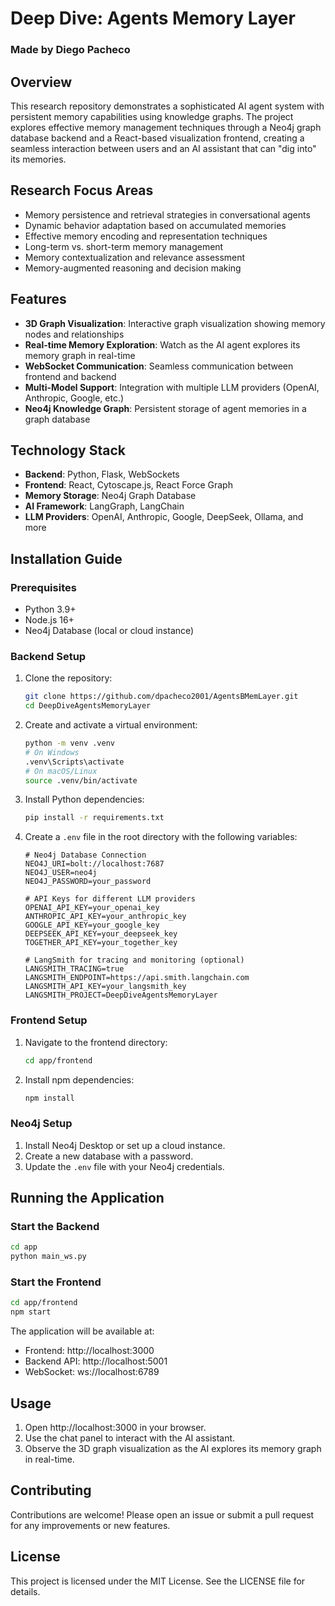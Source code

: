 # Deep Dive: Agents Memory Layer

### Made by Diego Pacheco

## Overview
This research repository demonstrates a sophisticated AI agent system with persistent memory capabilities using knowledge graphs. The project explores effective memory management techniques through a Neo4j graph database backend and a React-based visualization frontend, creating a seamless interaction between users and an AI assistant that can "dig into" its memories.

## Research Focus Areas
- Memory persistence and retrieval strategies in conversational agents
- Dynamic behavior adaptation based on accumulated memories
- Effective memory encoding and representation techniques
- Long-term vs. short-term memory management
- Memory contextualization and relevance assessment
- Memory-augmented reasoning and decision making

## Features
- **3D Graph Visualization**: Interactive graph visualization showing memory nodes and relationships
- **Real-time Memory Exploration**: Watch as the AI agent explores its memory graph in real-time
- **WebSocket Communication**: Seamless communication between frontend and backend
- **Multi-Model Support**: Integration with multiple LLM providers (OpenAI, Anthropic, Google, etc.)
- **Neo4j Knowledge Graph**: Persistent storage of agent memories in a graph database

## Technology Stack
- **Backend**: Python, Flask, WebSockets
- **Frontend**: React, Cytoscape.js, React Force Graph
- **Memory Storage**: Neo4j Graph Database
- **AI Framework**: LangGraph, LangChain
- **LLM Providers**: OpenAI, Anthropic, Google, DeepSeek, Ollama, and more

## Installation Guide

### Prerequisites
- Python 3.9+
- Node.js 16+
- Neo4j Database (local or cloud instance)

### Backend Setup
1. Clone the repository:
   ```bash
   git clone https://github.com/dpacheco2001/AgentsBMemLayer.git
   cd DeepDiveAgentsMemoryLayer
   ```

2. Create and activate a virtual environment:
   ```bash
   python -m venv .venv
   # On Windows
   .venv\Scripts\activate
   # On macOS/Linux
   source .venv/bin/activate
   ```

3. Install Python dependencies:
   ```bash
   pip install -r requirements.txt
   ```

4. Create a `.env` file in the root directory with the following variables:
   ```
   # Neo4j Database Connection
   NEO4J_URI=bolt://localhost:7687
   NEO4J_USER=neo4j
   NEO4J_PASSWORD=your_password

   # API Keys for different LLM providers
   OPENAI_API_KEY=your_openai_key
   ANTHROPIC_API_KEY=your_anthropic_key
   GOOGLE_API_KEY=your_google_key
   DEEPSEEK_API_KEY=your_deepseek_key
   TOGETHER_API_KEY=your_together_key

   # LangSmith for tracing and monitoring (optional)
   LANGSMITH_TRACING=true
   LANGSMITH_ENDPOINT=https://api.smith.langchain.com
   LANGSMITH_API_KEY=your_langsmith_key
   LANGSMITH_PROJECT=DeepDiveAgentsMemoryLayer
   ```

### Frontend Setup
1. Navigate to the frontend directory:
   ```bash
   cd app/frontend
   ```

2. Install npm dependencies:
   ```bash
   npm install
   ```

### Neo4j Setup
1. Install Neo4j Desktop or set up a cloud instance.
2. Create a new database with a password.
3. Update the `.env` file with your Neo4j credentials.

## Running the Application

### Start the Backend
```bash
cd app
python main_ws.py
```

### Start the Frontend
```bash
cd app/frontend
npm start
```

The application will be available at:
- Frontend: http://localhost:3000
- Backend API: http://localhost:5001
- WebSocket: ws://localhost:6789

## Usage
1. Open http://localhost:3000 in your browser.
2. Use the chat panel to interact with the AI assistant.
3. Observe the 3D graph visualization as the AI explores its memory graph in real-time.

## Contributing
Contributions are welcome! Please open an issue or submit a pull request for any improvements or new features.

## License
This project is licensed under the MIT License. See the LICENSE file for details.


